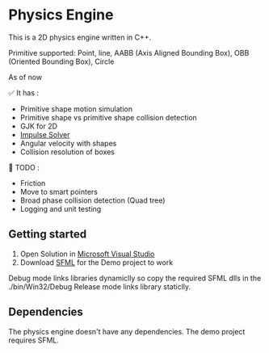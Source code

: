 # Physics Engine

This is a 2D physics engine written in C++.

Primitive supported: Point, line, AABB (Axis Aligned Bounding Box), OBB (Oriented Bounding Box), Circle

As of now

:white_check_mark: It has :

-   Primitive shape motion simulation
-   Primitive shape vs primitive shape collision detection
-   GJK for 2D
-   [Impulse Solver](https://research.ncl.ac.uk/game/mastersdegree/gametechnologies/physicstutorials/5collisionresponse/Physics%20-%20Collision%20Response.pdf)
-   Angular velocity with shapes
-   Collision resolution of boxes

:memo: TODO :

-   Friction
-   Move to smart pointers
-   Broad phase collision detection (Quad tree)
-   Logging and unit testing

## Getting started

1. Open Solution in [Microsoft Visual Studio](https://visualstudio.microsoft.com/downloads/)
2. Download [SFML](https://www.sfml-dev.org/download/sfml/2.6.0/) for the Demo project to work

Debug mode links libraries dynamiclly so copy the required SFML dlls in the ./bin/Win32/Debug
Release mode links library staticlly.

## Dependencies

The physics engine doesn't have any dependencies.
The demo project requires SFML.
